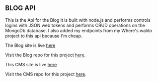 ## BLOG API

This is the Api for the Blog it is built with node.js and performs controls logins with JSON web tokens and performs CRUD operations on the MongoDb database. I also added my endpoints from my Where's waldo project to this api because I'm cheap.

The Blog site is live [here](https://blog-public-two.vercel.app/)

Visit the Blog repo for this project [here](https://github.com/CraigMarc/blog-public).

This CMS site is live [here](https://blog-user-beta.vercel.app/)

Visit the CMS repo for this project [here](https://github.com/CraigMarc/user).